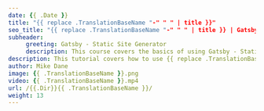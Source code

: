 ```yaml
---
date: {{ .Date }}
title: "{{ replace .TranslationBaseName "-" " " | title }}"
seo_title: "{{ replace .TranslationBaseName "-" " " | title }} | Gatsby | Giraffe Academy"
subheader:
     greeting: Gatsby - Static Site Generator
     description: This course covers the basics of using Gatsby - Static Site Generator. Work your way through the videos and we'll teach you everything you need to know to create a professional and scalable website or blog!
description: This tutorial covers how to use {{ replace .TranslationBaseName "-" " " }} in Gatsby -  Static Site Generator.
author: Mike Dane
image: {{ .TranslationBaseName }}.png
video: {{ .TranslationBaseName }}.mp4
url: /{{.Dir}}{{ .TranslationBaseName }}/
weight: 13
---
```

